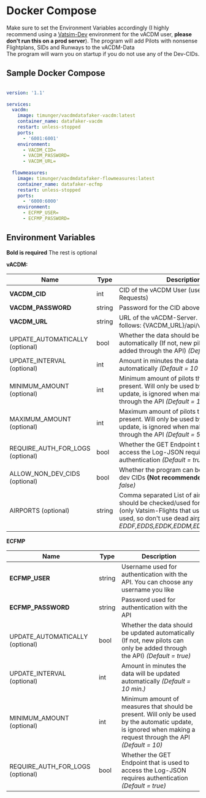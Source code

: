 # Docker Compose

Make sure to set the Environment Variables accordingly 
(I highly recommend using a [Vatsim-Dev](https://vatsim.dev/services/connect/sandbox/) environment for the vACDM user, **please don't run this on a prod server**). The program will add Pilots with nonsense Flightplans, SIDs and Runways to the vACDM-Data\
The program will warn you on startup if you do not use any of the Dev-CIDs. 

## Sample Docker Compose

```yaml

version: '1.1'
  
services:
  vacdm:
    image: timunger/vacdmdatafaker-vacdm:latest
    container_name: datafaker-vacdm
    restart: unless-stopped
    ports: 
      - '6001:6001'
    environment:
      - VACDM_CID=
      - VACDM_PASSWORD=
      - VACDM_URL=
        
  flowmeasures:
    image: timunger/vacdmdatafaker-flowmeasures:latest
    container_name: datafaker-ecfmp
    restart: unless-stopped
    ports: 
      - '6000:6000'
    environment:
      - ECFMP_USER=
      - ECFMP_PASSWORD=
```

## Environment Variables

**Bold is required** The rest is optional

**vACDM:**

| Name                            | Type   | Description                                                                                                                                                 |
| ---------                       |-----   | -----------                                                                                                                                                 |
| **VACDM_CID**                  | int    | CID of the vACDM User (used for API-Requests)                                                                                                               |
| **VACDM_PASSWORD**            | string | Password for the CID above                                                                                                                                  |
| **VACDM_URL**                  | string | URL of the vACDM-Server. Please format as follows: {VACDM_URL}/api/v1/pilots.                                                                               |
| UPDATE_AUTOMATICALLY (optional) | bool   | Whether the data should be updated automatically (If not, new pilots can only be added through the API)  *(Default = true)*                                   |
| UPDATE_INTERVAL (optional)      | int    | Amount in minutes the data will be updated automatically *(Default = 10 min.)*                                                                               |
| MINIMUM_AMOUNT (optional)       | int    | Minimum amount of pilots that should be present. Will only be used by the automatic update, is ignored when making a request through the API *(Default = 10)* |
| MAXIMUM_AMOUNT (optional)       | int    | Maximum amount of pilots that should be present. Will only be used by the automatic update, is ignored when making a request through the API *(Default = 50)* |
| REQUIRE_AUTH_FOR_LOGS (optional)| bool   | Whether the GET Endpoint that is used to access the Log-JSON requires authentication *(Default = true)*                                                      |
| ALLOW_NON_DEV_CIDS (optional)   | bool   | Whether the program can be used with non-dev CIDs **(Not recommended)** *(Default = false)*                                                                 |
| AIRPORTS (optional)             | string | Comma separated List of airports that should be checked/used for the fake data (only Vatsim-Flights that use this ICAO are used, so don't use dead airports) *(Default = EDDF,EDDS,EDDK,EDDM,EDDL,EDDH,EDDB)*|

**ECFMP**

| **Name**                       | **Type**   | **Description**                                                                                                                                            |
| ---------                       |-----        | -----------                                                                                                                                                 |
| **ECFMP_USER**                | string       | Username used for authentication with the API. You can choose any username you like                                                                         |
| **ECFMP_PASSWORD**            | string      | Password used for authentication with the API                                                                                                               |
| UPDATE_AUTOMATICALLY (optional) | bool        | Whether the data should be updated automatically (If not, new pilots can only be added through the API) *(Default = true)*                                   |
| UPDATE_INTERVAL (optional)      | int         | Amount in minutes the data will be updated automatically *(Default = 10 min.)*                                                                               |
| MINIMUM_AMOUNT (optional)       | int         | Minimum amount of measures that should be present. Will only be used by the automatic update, is ignored when making a request through the API *(Default = 10)* |
| REQUIRE_AUTH_FOR_LOGS (optional)| bool        | Whether the GET Endpoint that is used to access the Log-JSON requires authentication *(Default = true)*                                                       |